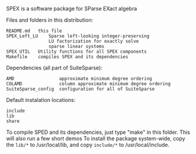 SPEX is a software package for SParse EXact algebra

Files and folders in this distribution:

    README.md   this file
    SPEX_Left_LU    Sparse left-looking integer-preserving
                    LU factorization for exactly solve 
                    sparse linear systems
    SPEX_UTIL   Utility functions for all SPEX components
    Makefile    compiles SPEX and its dependencies

Dependencies (all part of SuiteSparse):

    AMD                 approximate minimum degree ordering
    COLAMD              column approximate minimum degree ordering
    SuiteSparse_config  configuration for all of SuiteSparse

Default instalation locations:

    include
    lib
    share

To compile SPED and its dependencies, just type "make" in this folder.
This will also run a few short demos
To install the package system-wide, copy the `lib/*` to /usr/local/lib,
and copy `include/*` to /usr/local/include.

